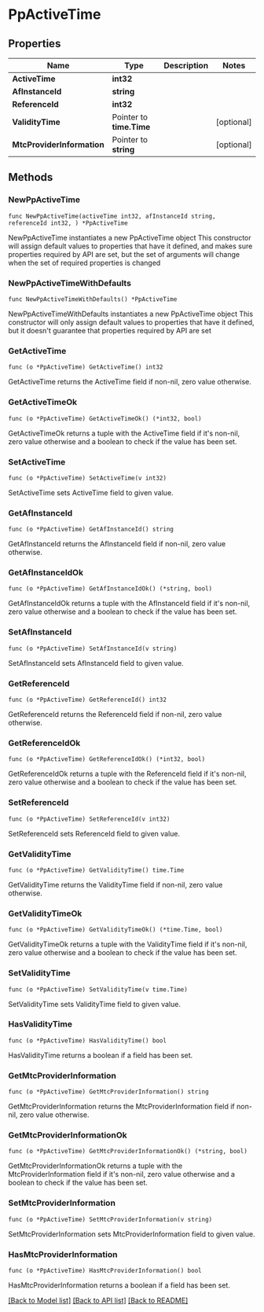 # PpActiveTime

## Properties

Name | Type | Description | Notes
------------ | ------------- | ------------- | -------------
**ActiveTime** | **int32** |  | 
**AfInstanceId** | **string** |  | 
**ReferenceId** | **int32** |  | 
**ValidityTime** | Pointer to **time.Time** |  | [optional] 
**MtcProviderInformation** | Pointer to **string** |  | [optional] 

## Methods

### NewPpActiveTime

`func NewPpActiveTime(activeTime int32, afInstanceId string, referenceId int32, ) *PpActiveTime`

NewPpActiveTime instantiates a new PpActiveTime object
This constructor will assign default values to properties that have it defined,
and makes sure properties required by API are set, but the set of arguments
will change when the set of required properties is changed

### NewPpActiveTimeWithDefaults

`func NewPpActiveTimeWithDefaults() *PpActiveTime`

NewPpActiveTimeWithDefaults instantiates a new PpActiveTime object
This constructor will only assign default values to properties that have it defined,
but it doesn't guarantee that properties required by API are set

### GetActiveTime

`func (o *PpActiveTime) GetActiveTime() int32`

GetActiveTime returns the ActiveTime field if non-nil, zero value otherwise.

### GetActiveTimeOk

`func (o *PpActiveTime) GetActiveTimeOk() (*int32, bool)`

GetActiveTimeOk returns a tuple with the ActiveTime field if it's non-nil, zero value otherwise
and a boolean to check if the value has been set.

### SetActiveTime

`func (o *PpActiveTime) SetActiveTime(v int32)`

SetActiveTime sets ActiveTime field to given value.


### GetAfInstanceId

`func (o *PpActiveTime) GetAfInstanceId() string`

GetAfInstanceId returns the AfInstanceId field if non-nil, zero value otherwise.

### GetAfInstanceIdOk

`func (o *PpActiveTime) GetAfInstanceIdOk() (*string, bool)`

GetAfInstanceIdOk returns a tuple with the AfInstanceId field if it's non-nil, zero value otherwise
and a boolean to check if the value has been set.

### SetAfInstanceId

`func (o *PpActiveTime) SetAfInstanceId(v string)`

SetAfInstanceId sets AfInstanceId field to given value.


### GetReferenceId

`func (o *PpActiveTime) GetReferenceId() int32`

GetReferenceId returns the ReferenceId field if non-nil, zero value otherwise.

### GetReferenceIdOk

`func (o *PpActiveTime) GetReferenceIdOk() (*int32, bool)`

GetReferenceIdOk returns a tuple with the ReferenceId field if it's non-nil, zero value otherwise
and a boolean to check if the value has been set.

### SetReferenceId

`func (o *PpActiveTime) SetReferenceId(v int32)`

SetReferenceId sets ReferenceId field to given value.


### GetValidityTime

`func (o *PpActiveTime) GetValidityTime() time.Time`

GetValidityTime returns the ValidityTime field if non-nil, zero value otherwise.

### GetValidityTimeOk

`func (o *PpActiveTime) GetValidityTimeOk() (*time.Time, bool)`

GetValidityTimeOk returns a tuple with the ValidityTime field if it's non-nil, zero value otherwise
and a boolean to check if the value has been set.

### SetValidityTime

`func (o *PpActiveTime) SetValidityTime(v time.Time)`

SetValidityTime sets ValidityTime field to given value.

### HasValidityTime

`func (o *PpActiveTime) HasValidityTime() bool`

HasValidityTime returns a boolean if a field has been set.

### GetMtcProviderInformation

`func (o *PpActiveTime) GetMtcProviderInformation() string`

GetMtcProviderInformation returns the MtcProviderInformation field if non-nil, zero value otherwise.

### GetMtcProviderInformationOk

`func (o *PpActiveTime) GetMtcProviderInformationOk() (*string, bool)`

GetMtcProviderInformationOk returns a tuple with the MtcProviderInformation field if it's non-nil, zero value otherwise
and a boolean to check if the value has been set.

### SetMtcProviderInformation

`func (o *PpActiveTime) SetMtcProviderInformation(v string)`

SetMtcProviderInformation sets MtcProviderInformation field to given value.

### HasMtcProviderInformation

`func (o *PpActiveTime) HasMtcProviderInformation() bool`

HasMtcProviderInformation returns a boolean if a field has been set.


[[Back to Model list]](../README.md#documentation-for-models) [[Back to API list]](../README.md#documentation-for-api-endpoints) [[Back to README]](../README.md)


